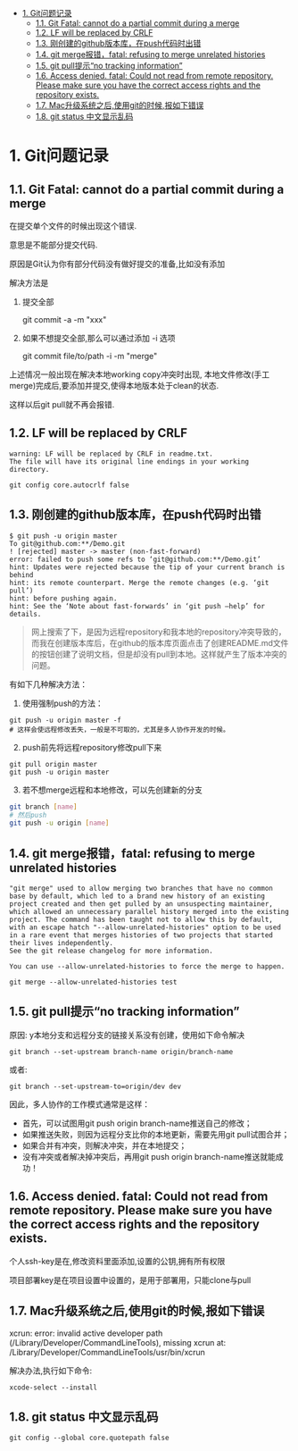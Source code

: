 <!-- TOC -->

- [1. Git问题记录](#1-git问题记录)
    - [1.1. Git Fatal: cannot do a partial commit during a merge](#11-git-fatal-cannot-do-a-partial-commit-during-a-merge)
    - [1.2. LF will be replaced by CRLF](#12-lf-will-be-replaced-by-crlf)
    - [1.3. 刚创建的github版本库，在push代码时出错](#13-刚创建的github版本库在push代码时出错)
    - [1.4. git merge报错，fatal: refusing to merge unrelated histories](#14-git-merge报错fatal-refusing-to-merge-unrelated-histories)
    - [1.5. git pull提示“no tracking information”](#15-git-pull提示no-tracking-information)
    - [1.6. Access denied. fatal: Could not read from remote repository.  Please make sure you have the correct access rights and the repository exists.](#16-access-denied-fatal-could-not-read-from-remote-repository--please-make-sure-you-have-the-correct-access-rights-and-the-repository-exists)
    - [1.7. Mac升级系统之后,使用git的时候,报如下错误](#17-mac升级系统之后使用git的时候报如下错误)
    - [1.8. git status 中文显示乱码](#18-git-status-中文显示乱码)

<!-- /TOC -->

# 1. Git问题记录

## 1.1. Git Fatal: cannot do a partial commit during a merge

在提交单个文件的时候出现这个错误.

意思是不能部分提交代码.

原因是Git认为你有部分代码没有做好提交的准备,比如没有添加

解决方法是

1. 提交全部

    git commit -a -m "xxx"

2. 如果不想提交全部,那么可以通过添加 -i 选项

    git commit file/to/path -i -m "merge"

上述情况一般出现在解决本地working copy冲突时出现, 本地文件修改(手工merge)完成后,要添加并提交,使得本地版本处于clean的状态.

这样以后git pull就不再会报错.

## 1.2. LF will be replaced by CRLF

```shell
warning: LF will be replaced by CRLF in readme.txt.
The file will have its original line endings in your working directory.

git config core.autocrlf false
```

## 1.3. 刚创建的github版本库，在push代码时出错

```shell
$ git push -u origin master
To git@github.com:**/Demo.git
! [rejected] master -> master (non-fast-forward)
error: failed to push some refs to ‘git@github.com:**/Demo.git’
hint: Updates were rejected because the tip of your current branch is behind
hint: its remote counterpart. Merge the remote changes (e.g. ‘git pull’)
hint: before pushing again.
hint: See the ‘Note about fast-forwards’ in ‘git push –help’ for details.
```

> 网上搜索了下，是因为远程repository和我本地的repository冲突导致的，而我在创建版本库后，在github的版本库页面点击了创建README.md文件的按钮创建了说明文档，但是却没有pull到本地。这样就产生了版本冲突的问题。

有如下几种解决方法：

1. 使用强制push的方法：

```shell
git push -u origin master -f
# 这样会使远程修改丢失，一般是不可取的，尤其是多人协作开发的时候。
```

2. push前先将远程repository修改pull下来

```shell
git pull origin master
git push -u origin master
```

3. 若不想merge远程和本地修改，可以先创建新的分支

```sh
git branch [name]
# 然后push
git push -u origin [name]
```

## 1.4. git merge报错，fatal: refusing to merge unrelated histories

```shell
"git merge" used to allow merging two branches that have no common base by default, which led to a brand new history of an existing project created and then get pulled by an unsuspecting maintainer, which allowed an unnecessary parallel history merged into the existing project. The command has been taught not to allow this by default, with an escape hatch "--allow-unrelated-histories" option to be used in a rare event that merges histories of two projects that started their lives independently.
See the git release changelog for more information.

You can use --allow-unrelated-histories to force the merge to happen.

git merge --allow-unrelated-histories test
```

## 1.5. git pull提示“no tracking information”

原因: y本地分支和远程分支的链接关系没有创建，使用如下命令解决

    git branch --set-upstream branch-name origin/branch-name

或者:

    git branch --set-upstream-to=origin/dev dev

因此，多人协作的工作模式通常是这样：

* 首先，可以试图用git push origin branch-name推送自己的修改；
* 如果推送失败，则因为远程分支比你的本地更新，需要先用git pull试图合并；
* 如果合并有冲突，则解决冲突，并在本地提交；
* 没有冲突或者解决掉冲突后，再用git push origin branch-name推送就能成功！

## 1.6. Access denied. fatal: Could not read from remote repository.  Please make sure you have the correct access rights and the repository exists.

个人ssh-key是在,修改资料里面添加,设置的公钥,拥有所有权限

项目部署key是在项目设置中设置的，是用于部署用，只能clone与pull

## 1.7. Mac升级系统之后,使用git的时候,报如下错误

xcrun: error: invalid active developer path (/Library/Developer/CommandLineTools), missing xcrun at: /Library/Developer/CommandLineTools/usr/bin/xcrun

解决办法,执行如下命令:

    xcode-select --install

## 1.8. git status 中文显示乱码

```shell
git config --global core.quotepath false
```
